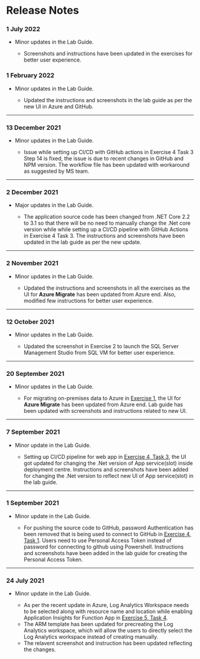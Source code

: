 # Release Notes

### 1 July 2022

 - Minor updates in the Lab Guide.
  
     - Screenshots and instructions have been updated in the exercises for better user experience.


### 1 February 2022

  - Minor updates in the Lab Guide.

      - Updated the instructions and screenshots in the lab guide as per the new UI in Azure and GitHub.

--------------------

### 13 December 2021

  - Minor updates in the Lab Guide.

     - Issue while setting up CI/CD with GitHub actions in Exercise 4 Task 3 Step 14 is fixed, the issue is due to recent changes in GitHub and NPM version. The workflow file has been updated with workaround as suggested by MS team.

-----------------

### 2 December 2021

  - Major updates in the Lab Guide.

     - The application source code has been changed from .NET Core 2.2 to 3.1 so that there will be no need to manually change the .Net core version while while setting up a CI/CD pipeline with GitHub Actions in Exercise 4 Task 3. The instructions and screenshots have been updated in the lab guide as per the new update.
 
-----------------

### 2 November 2021

  - Minor updates in the Lab Guide.
  
     - Updated the instructions and screenshots in all the exercises as the UI for **Azure Migrate** has been updated from Azure end. Also, modified few instructions for better user experience.
-----------------


### 12 October 2021
  - Minor updates in the Lab Guide.
  
     - Updated the screenshot in Exercise 2 to launch the SQL Server Management Studio from SQL VM for better user experience.
-----------------

### 20 September 2021
  - Minor updates in the Lab Guide.
  
     - For migrating on-premises data to Azure in [Exercise 1](https://github.com/CloudLabs-MCW/MCW-App-modernization/blob/stage/Hands-on%20lab/HOL%20step-by-step%20-%20App%20modernization_05.md), the UI for **Azure Migrate** has been updated from Azure end. Lab guide has been updated with screenshots and instructions related to new UI.
-----------------
### 7 September 2021
  - Minor update in the Lab Guide.
  
     - Setting up CI/CD pipeline for web app in [Exercise 4, Task 3](https://github.com/CloudLabs-MCW/MCW-App-modernization/blob/stage/Hands-on%20lab/HOL%20step-by-step%20-%20App%20modernization_08.md), the UI got updated for changing the .Net version of App service(slot) inside deployment centre. Instructions and screenshots have been added for changing the .Net version to reflect new UI of App service(slot) in the lab guide.

------------
### 1 September 2021
  - Minor update in the Lab Guide.
  
     - For pushing the source code to GitHub, password Authentication has been removed that is being used to connect to GitHub in [Exercise 4, Task 1](https://github.com/CloudLabs-MCW/MCW-App-modernization/blob/stage/Hands-on%20lab/HOL%20step-by-step%20-%20App%20modernization_08.md). Users need to use Personal Access Token instead of password for connecting to github using Powershell. Instructions and screenshots have been added in the lab guide for creating the Personal Access Token. 

------------

### 24 July 2021
  - Minor update in the Lab Guide.
  
     - As per the recent update in Azure, Log Analytics Workspace needs to be selected along with resource name and location while enabling Application Insights for Function App in [Exercise 5, Task 4](https://github.com/CloudLabs-MCW/MCW-App-modernization/blob/stage/Hands-on%20lab/HOL%20step-by-step%20-%20App%20modernization_09.md). 
     - The ARM template has been updated for precreating the Log Analytics workspace, which will allow the users to directly select the Log Analytics workspace instead of creating manually. 
     - The relavent screenshot and instruction has been updated reflecting the changes. 
